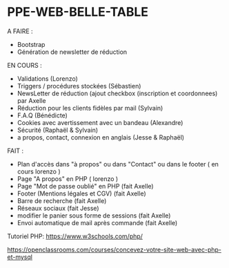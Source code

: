 # PPE-WEB-BELLE-TABLE

A FAIRE :

- Bootstrap
- Génération de newsletter de réduction

EN COURS :

- Validations (Lorenzo)
- Triggers / procédures stockées (Sébastien)
- NewsLetter de réduction (ajout checkbox (inscription et coordonnees) par Axelle
- Réduction pour les clients fidèles par mail (Sylvain)
- F.A.Q (Bénédicte)
- Cookies avec avertissement avec un bandeau (Alexandre)
- Sécurité (Raphaël & Sylvain)
- a propos, contact, connexion en anglais (Jesse & Raphaël)


FAIT :

- Plan d'accès dans "à propos" ou dans "Contact" ou dans le footer ( en cours lorenzo )
- Page "A propos" en PHP ( lorenzo )
- Page "Mot de passe oublié" en PHP (fait Axelle)
- Footer (Mentions légales et CGV) (fait Axelle)
- Barre de recherche (fait Axelle)
- Réseaux sociaux  (fait Jesse)
- modifier le panier sous forme de sessions (fait Axelle)
- Envoi automatique de mail après commande (fait Axelle)

Tutoriel PHP:
https://www.w3schools.com/php/

https://openclassrooms.com/courses/concevez-votre-site-web-avec-php-et-mysql
